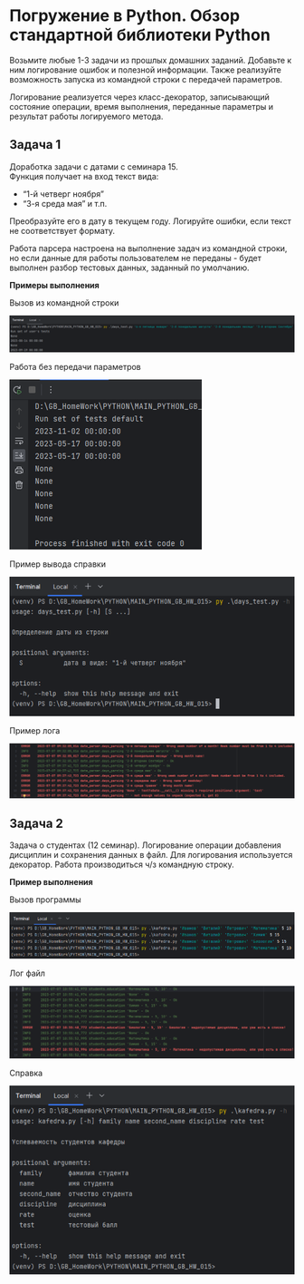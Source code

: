 # Погружение в Python. Обзор стандартной библиотеки Python

Возьмите любые 1-3 задачи из прошлых домашних заданий. 
Добавьте к ним логирование ошибок и полезной информации. 
Также реализуйте возможность запуска из командной строки с передачей параметров.

Логирование реализуется через класс-декоратор, записывающий состояние операции, 
время выполнения, переданные параметры и результат работы логируемого метода. 


## Задача 1

Доработка задачи с датами с семинара 15.<br>
Функция получает на вход текст вида:

+ “1-й четверг ноября”
+ “3-я среда мая” и т.п.

Преобразуйте его в дату в текущем году. Логируйте ошибки, если текст не соответствует формату.

Работа парсера настроена на выполнение задач из командной строки, но если данные для работы
пользователем не переданы - будет выполнен разбор тестовых данных, заданный по умолчанию.

**Примеры выполнения**

Вызов из командной строки

![Alt text](img-01.png)

Работа без передачи параметров

![Alt text](img-02.png)

Пример вывода справки 

![Alt text](img-03.png)

Пример лога

![Alt text](img-04.png)

## Задача 2

Задача о студентах (12 семинар). Логирование операции добавления дисциплин и сохранения данных в файл. 
Для логирования используется декоратор. Работа производиться ч/з командную строку. 

**Пример выполнения**

Вызов программы

![Alt text](img-05.png)

Лог файл

![Alt text](img-06.png)

Справка 

![Alt text](img-07.png)
